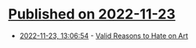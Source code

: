 # [Published on 2022-11-23](index.md)

* [2022-11-23, 13:06:54](https://news.ycombinator.com/item?id=33718676) - [Valid Reasons to Hate on Art](https://lrios.bearblog.dev/valid-reasons-to-hate-on-art/)
